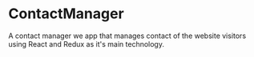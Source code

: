 # ContactManager
A contact manager we app that manages contact of the website visitors using React and Redux as it's main technology.
